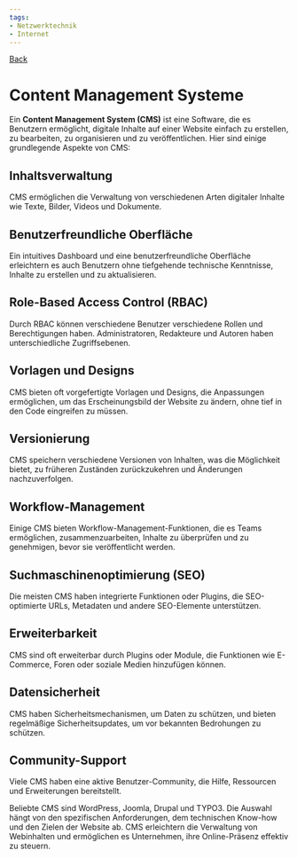 ```yaml
---
tags:
- Netzwerktechnik
- Internet
---
```

[Back](Uebersicht%20der%20Netzwerktechnik%20Themen.md)
# Content Management Systeme
Ein **Content Management System (CMS)** ist eine Software, die es Benutzern ermöglicht, digitale Inhalte auf einer Website einfach zu erstellen, zu bearbeiten, zu organisieren und zu veröffentlichen. Hier sind einige grundlegende Aspekte von CMS:

## Inhaltsverwaltung
CMS ermöglichen die Verwaltung von verschiedenen Arten digitaler Inhalte wie Texte, Bilder, Videos und Dokumente.

## Benutzerfreundliche Oberfläche
Ein intuitives Dashboard und eine benutzerfreundliche Oberfläche erleichtern es auch Benutzern ohne tiefgehende technische Kenntnisse, Inhalte zu erstellen und zu aktualisieren.

## Role-Based Access Control (RBAC)
Durch RBAC können verschiedene Benutzer verschiedene Rollen und Berechtigungen haben. Administratoren, Redakteure und Autoren haben unterschiedliche Zugriffsebenen.

## Vorlagen und Designs
CMS bieten oft vorgefertigte Vorlagen und Designs, die Anpassungen ermöglichen, um das Erscheinungsbild der Website zu ändern, ohne tief in den Code eingreifen zu müssen.

## Versionierung
CMS speichern verschiedene Versionen von Inhalten, was die Möglichkeit bietet, zu früheren Zuständen zurückzukehren und Änderungen nachzuverfolgen.

## Workflow-Management
Einige CMS bieten Workflow-Management-Funktionen, die es Teams ermöglichen, zusammenzuarbeiten, Inhalte zu überprüfen und zu genehmigen, bevor sie veröffentlicht werden.

## Suchmaschinenoptimierung (SEO)
Die meisten CMS haben integrierte Funktionen oder Plugins, die SEO-optimierte URLs, Metadaten und andere SEO-Elemente unterstützen.

## Erweiterbarkeit
CMS sind oft erweiterbar durch Plugins oder Module, die Funktionen wie E-Commerce, Foren oder soziale Medien hinzufügen können.

## Datensicherheit
CMS haben Sicherheitsmechanismen, um Daten zu schützen, und bieten regelmäßige Sicherheitsupdates, um vor bekannten Bedrohungen zu schützen.

## Community-Support
Viele CMS haben eine aktive Benutzer-Community, die Hilfe, Ressourcen und Erweiterungen bereitstellt.

Beliebte CMS sind WordPress, Joomla, Drupal und TYPO3. Die Auswahl hängt von den spezifischen Anforderungen, dem technischen Know-how und den Zielen der Website ab. CMS erleichtern die Verwaltung von Webinhalten und ermöglichen es Unternehmen, ihre Online-Präsenz effektiv zu steuern.